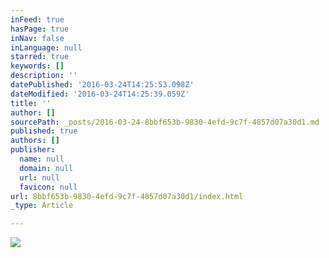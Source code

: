 ```yaml
---
inFeed: true
hasPage: true
inNav: false
inLanguage: null
starred: true
keywords: []
description: ''
datePublished: '2016-03-24T14:25:53.098Z'
dateModified: '2016-03-24T14:25:39.059Z'
title: ''
author: []
sourcePath: _posts/2016-03-24-8bbf653b-9830-4efd-9c7f-4857d07a30d1.md
published: true
authors: []
publisher:
  name: null
  domain: null
  url: null
  favicon: null
url: 8bbf653b-9830-4efd-9c7f-4857d07a30d1/index.html
_type: Article

---
```

![](https://the-grid-user-content.s3-us-west-2.amazonaws.com/21ac7c59-9625-4632-a6b9-88d72db06736.jpg)